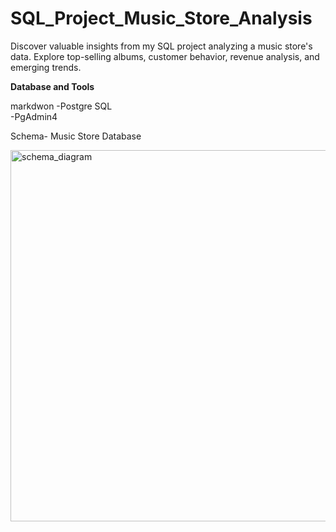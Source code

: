 # SQL_Project_Music_Store_Analysis
Discover valuable insights from my SQL project analyzing a music store's data. Explore top-selling albums, customer behavior, revenue analysis, and emerging trends. 

__Database and Tools__

markdwon 
-Postgre SQL <br>
-PgAdmin4

Schema- Music Store Database

<img width="594" alt="schema_diagram" src="https://github.com/prashantjha1607/SQL_Project_Music_Store_Analysis/assets/51741832/ba1f0b6b-0a57-4645-b3ef-8c19462a5746">
